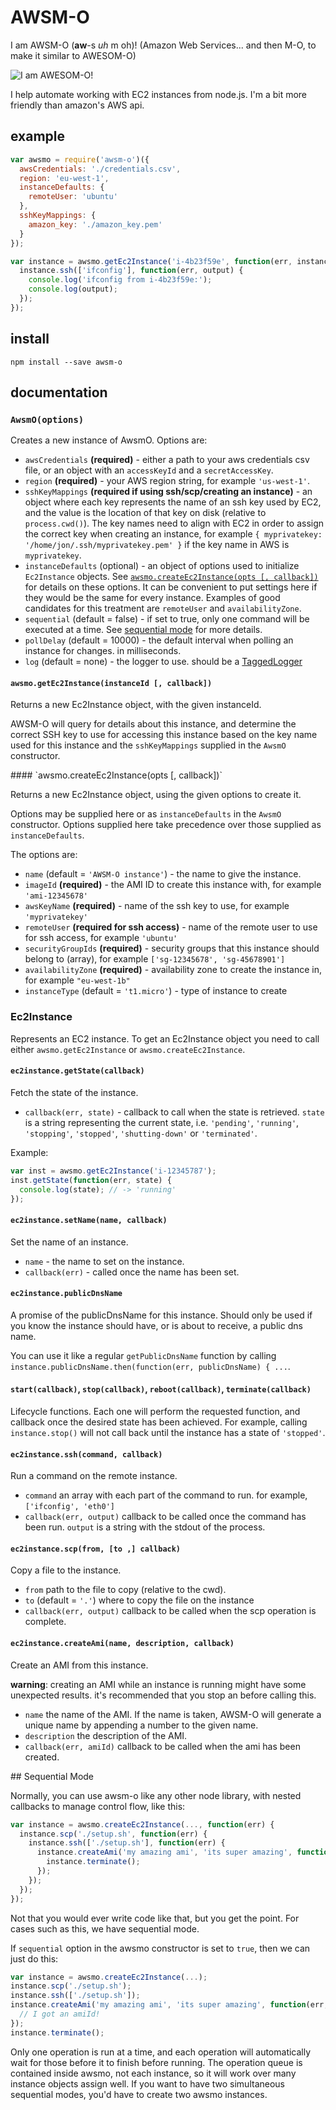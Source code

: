 AWSM-O
======
I am AWSM-O (**aw**-s *uh* m oh)! (Amazon Web Services... and then M-O, to make
it similar to AWESOM-O)

![I am AWESOM-O!](http://i.imgur.com/Aggwojh.jpg)

I help automate working with EC2 instances from node.js. I'm a bit more friendly
than amazon's AWS api.

## example

```javascript
var awsmo = require('awsm-o')({
  awsCredentials: './credentials.csv',
  region: 'eu-west-1',
  instanceDefaults: {
    remoteUser: 'ubuntu'
  },
  sshKeyMappings: {
    amazon_key: './amazon_key.pem'
  } 
});

var instance = awsmo.getEc2Instance('i-4b23f59e', function(err, instance) {
  instance.ssh(['ifconfig'], function(err, output) {
    console.log('ifconfig from i-4b23f59e:');
    console.log(output);
  });
});
```

## install

```
npm install --save awsm-o
```

## documentation

### `AwsmO(options)`

Creates a new instance of AwsmO. Options are:

* `awsCredentials` __(required)__ - either a path to your aws credentials csv
  file, or an object with an `accessKeyId` and a `secretAccessKey`.
* `region` __(required)__ - your AWS region string, for example `'us-west-1'`.
* `sshKeyMappings` __(required if using ssh/scp/creating an instance)__ - an 
  object where each key represents the name of an ssh key used by EC2, and the
  value is the location of that key on disk (relative to `process.cwd()`). The key
  names need to align with EC2 in order to assign the correct key when creating an
  instance, for example `{ myprivatekey: '/home/jon/.ssh/myprivatekey.pem' }`
  if the key name in AWS is `myprivatekey`.
* `instanceDefaults` (optional) - an object of options used to initialize
  `Ec2Instance` objects. See [`awsmo.createEc2Instance(opts [, callback])`](#createEc2Instance)
  for details on these options. It can be convenient to put settings here if
  they would be the same for every instance. Examples of good candidates for
  this treatment are `remoteUser` and `availabilityZone`.
* `sequential` (default = false) - if set to true, only one command will be
  executed at a time. See [sequential mode](#sequential-mode) for more details.
* `pollDelay` (default = 10000) - the default interval when polling an instance
  for changes. in milliseconds.
* `log` (default = none) - the logger to use. should be a 
  [TaggedLogger](http://bitbucket.org/maghoff/tagged-logger)

#### `awsmo.getEc2Instance(instanceId [, callback])`

Returns a new Ec2Instance object, with the given instanceId.

AWSM-O will query for details about this instance, and determine the correct
SSH key to use for accessing this instance based on the key name used for this
instance and the `sshKeyMappings` supplied in the `AwsmO` constructor.

<a name="createEc2Instance"/>
#### `awsmo.createEc2Instance(opts [, callback])`

Returns a new Ec2Instance object, using the given options to create it.

Options may be supplied here or as `instanceDefaults` in the `AwsmO` constructor.
Options supplied here take precedence over those supplied as `instanceDefaults`.

The options are:

* `name` (default = `'AWSM-O instance'`) - the name to give the instance. 
* `imageId` __(required)__ - the AMI ID to create this instance with,
  for example `'ami-12345678'`
* `awsKeyName` __(required)__ - name of the ssh key to use, for example
  `'myprivatekey'`
* `remoteUser` __(required for ssh access)__ - name of the remote user to use
  for ssh access, for example `'ubuntu'`
* `securityGroupIds` __(required)__ - security groups that this instance should
  belong to (array), for example `['sg-12345678', 'sg-45678901']`
* `availabilityZone` __(required)__ - availability zone to create the
  instance in, for example `"eu-west-1b"`
* `instanceType` (default = `'t1.micro'`) - type of instance to create

### Ec2Instance

Represents an EC2 instance. To get an Ec2Instance object you need to call either
`awsmo.getEc2Instance` or `awsmo.createEc2Instance`.

#### `ec2instance.getState(callback)`

Fetch the state of the instance.

* `callback(err, state)` - callback to call when the state is retrieved. `state`
  is a string representing the current state, i.e. `'pending'`, `'running'`,
  `'stopping'`, `'stopped'`, `'shutting-down'` or `'terminated'`.

Example:

```javascript
var inst = awsmo.getEc2Instance('i-12345787');
inst.getState(function(err, state) {
  console.log(state); // -> 'running'
});
```

#### `ec2instance.setName(name, callback)`

Set the name of an instance.

* `name` - the name to set on the instance.
* `callback(err)` - called once the name has been set.

#### `ec2instance.publicDnsName`

A promise of the publicDnsName for this instance. Should only be used if you know
the instance should have, or is about to receive, a public dns name.

You can use it like a regular `getPublicDnsName` function by calling 
`instance.publicDnsName.then(function(err, publicDnsName) { ...`.

#### `start(callback)`, `stop(callback)`, `reboot(callback)`, `terminate(callback)`

Lifecycle functions. Each one will perform the requested function, and callback
once the desired state has been achieved. For example, calling `instance.stop()`
will not call back until the instance has a state of `'stopped'`.

#### `ec2instance.ssh(command, callback)`

Run a command on the remote instance.

* `command` an array with each part of the command to run. for example, 
  `['ifconfig', 'eth0']`
* `callback(err, output)` callback to be called once the command has been run.
  `output` is a string with the stdout of the process. 

#### `ec2instance.scp(from, [to ,] callback)`

Copy a file to the instance.

* `from` path to the file to copy (relative to the cwd).
* `to` (default = `'.'`) where to copy the file on the instance
* `callback(err, output)` callback to be called when the scp operation is
  complete. 

#### `ec2instance.createAmi(name, description, callback)`

Create an AMI from this instance.

__warning__: creating an AMI while an instance is running might have some
unexpected results. it's recommended that you stop an before calling this.

* `name` the name of the AMI. If the name is taken, AWSM-O will generate a
   unique name by appending a number to the given name.
* `description` the description of the AMI.
* `callback(err, amiId)` callback to be called when the ami has been created. 

<a name="sequential-mode"/>
## Sequential Mode

Normally, you can use awsm-o like any other node library, with nested callbacks
to manage control flow, like this:

```javascript
var instance = awsmo.createEc2Instance(..., function(err) {
  instance.scp('./setup.sh', function(err) {
    instance.ssh(['./setup.sh'], function(err) {
      instance.createAmi('my amazing ami', 'its super amazing', function(err, amiid) {
        instance.terminate();
      });
    });
  });
});
```

Not that you would ever write code like that, but you get the point. For cases
such as this, we have sequential mode.

If `sequential` option in the awsmo constructor is set to `true`, then we 
can just do this:

```javascript
var instance = awsmo.createEc2Instance(...);
instance.scp('./setup.sh');
instance.ssh(['./setup.sh']);
instance.createAmi('my amazing ami', 'its super amazing', function(err, amiId) {
  // I got an amiId!
});
instance.terminate();
```

Only one operation is run at a time, and each operation will automatically wait 
for those before it to finish before running. The operation queue is contained
inside awsmo, not each instance, so it will work over many instance objects assign
well. If you want to have two simultaneous sequential modes, you'd have to create 
two awsmo instances.
